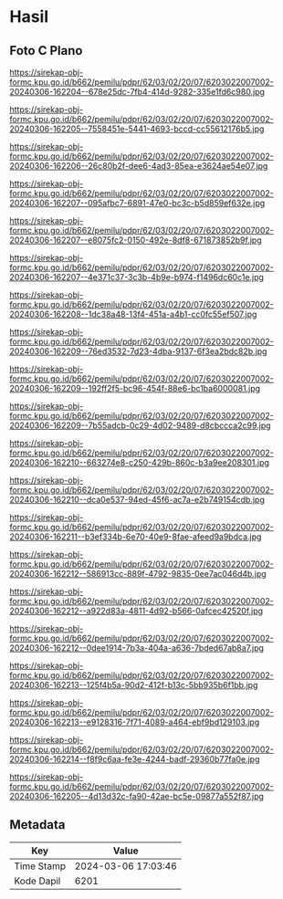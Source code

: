 # Hasil

## Foto C Plano

https://sirekap-obj-formc.kpu.go.id/b662/pemilu/pdpr/62/03/02/20/07/6203022007002-20240306-162204--678e25dc-7fb4-414d-9282-335e1fd6c980.jpg

https://sirekap-obj-formc.kpu.go.id/b662/pemilu/pdpr/62/03/02/20/07/6203022007002-20240306-162205--7558451e-5441-4693-bccd-cc55612176b5.jpg

https://sirekap-obj-formc.kpu.go.id/b662/pemilu/pdpr/62/03/02/20/07/6203022007002-20240306-162206--26c80b2f-dee6-4ad3-85ea-e3624ae54e07.jpg

https://sirekap-obj-formc.kpu.go.id/b662/pemilu/pdpr/62/03/02/20/07/6203022007002-20240306-162207--095afbc7-6891-47e0-bc3c-b5d859ef632e.jpg

https://sirekap-obj-formc.kpu.go.id/b662/pemilu/pdpr/62/03/02/20/07/6203022007002-20240306-162207--e8075fc2-0150-492e-8df8-671873852b9f.jpg

https://sirekap-obj-formc.kpu.go.id/b662/pemilu/pdpr/62/03/02/20/07/6203022007002-20240306-162207--4e371c37-3c3b-4b9e-b974-f1496dc60c1e.jpg

https://sirekap-obj-formc.kpu.go.id/b662/pemilu/pdpr/62/03/02/20/07/6203022007002-20240306-162208--1dc38a48-13f4-451a-a4b1-cc0fc55ef507.jpg

https://sirekap-obj-formc.kpu.go.id/b662/pemilu/pdpr/62/03/02/20/07/6203022007002-20240306-162209--76ed3532-7d23-4dba-9137-6f3ea2bdc82b.jpg

https://sirekap-obj-formc.kpu.go.id/b662/pemilu/pdpr/62/03/02/20/07/6203022007002-20240306-162209--192ff2f5-bc96-454f-88e6-bc1ba6000081.jpg

https://sirekap-obj-formc.kpu.go.id/b662/pemilu/pdpr/62/03/02/20/07/6203022007002-20240306-162209--7b55adcb-0c29-4d02-9489-d8cbccca2c99.jpg

https://sirekap-obj-formc.kpu.go.id/b662/pemilu/pdpr/62/03/02/20/07/6203022007002-20240306-162210--663274e8-c250-429b-860c-b3a9ee208301.jpg

https://sirekap-obj-formc.kpu.go.id/b662/pemilu/pdpr/62/03/02/20/07/6203022007002-20240306-162210--dca0e537-94ed-45f6-ac7a-e2b749154cdb.jpg

https://sirekap-obj-formc.kpu.go.id/b662/pemilu/pdpr/62/03/02/20/07/6203022007002-20240306-162211--b3ef334b-6e70-40e9-8fae-afeed9a9bdca.jpg

https://sirekap-obj-formc.kpu.go.id/b662/pemilu/pdpr/62/03/02/20/07/6203022007002-20240306-162212--586913cc-889f-4792-9835-0ee7ac046d4b.jpg

https://sirekap-obj-formc.kpu.go.id/b662/pemilu/pdpr/62/03/02/20/07/6203022007002-20240306-162212--a922d83a-4811-4d92-b566-0afcec42520f.jpg

https://sirekap-obj-formc.kpu.go.id/b662/pemilu/pdpr/62/03/02/20/07/6203022007002-20240306-162212--0dee1914-7b3a-404a-a636-7bded67ab8a7.jpg

https://sirekap-obj-formc.kpu.go.id/b662/pemilu/pdpr/62/03/02/20/07/6203022007002-20240306-162213--125f4b5a-90d2-412f-b13c-5bb935b6f1bb.jpg

https://sirekap-obj-formc.kpu.go.id/b662/pemilu/pdpr/62/03/02/20/07/6203022007002-20240306-162213--e9128316-7f71-4089-a464-ebf9bd129103.jpg

https://sirekap-obj-formc.kpu.go.id/b662/pemilu/pdpr/62/03/02/20/07/6203022007002-20240306-162214--f8f9c6aa-fe3e-4244-badf-29360b77fa0e.jpg

https://sirekap-obj-formc.kpu.go.id/b662/pemilu/pdpr/62/03/02/20/07/6203022007002-20240306-162205--4d13d32c-fa90-42ae-bc5e-09877a552f87.jpg


## Metadata

| Key        | Value               |
| ---------- | ------------------- |
| Time Stamp | 2024-03-06 17:03:46 |
| Kode Dapil | 6201                |



